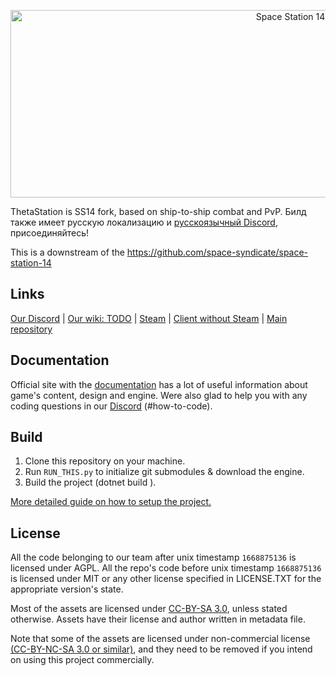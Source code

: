 <p align="center"><img alt="Space Station 14" width="880" height="300" src="https://raw.githubusercontent.com/space-wizards/asset-dump/de329a7898bb716b9d5ba9a0cd07f38e61f1ed05/github-logo.svg" /></p>

ThetaStation is SS14 fork, based on ship-to-ship combat and PvP. Билд также имеет русскую локализацию и [русскоязычный Discord](https://discord.gg/mmEprDu7RW), присоединяйтесь!

This is a downstream of the https://github.com/space-syndicate/space-station-14


## Links

[Our Discord](https://discord.gg/mmEprDu7RW) | [Our wiki: TODO](None) | [Steam](https://store.steampowered.com/app/1255460/Space_Station_14/) | [Client without Steam](https://spacestation14.io/about/nightlies/) | [Main repository](https://github.com/space-wizards/space-station-14)

## Documentation

Official site with the [documentation](https://docs.spacestation14.io/) has a lot of useful information about game's content, design and engine. Were also glad to help you with any coding questions in our [Discord](https://discord.gg/mmEprDu7RW) (#how-to-code). 

## Build

1. Clone this repository on your machine.
2. Run `RUN_THIS.py` to initialize git submodules & download the engine.
3. Build the project (dotnet build <assembly name>).

[More detailed guide on how to setup the project.](https://docs.spacestation14.io/getting-started/dev-setup)

## License
All the code belonging to our team after unix timestamp `1668875136` is licensed under AGPL.
All the repo's code before unix timestamp `1668875136` is licensed under MIT or any other license specified in LICENSE.TXT for the appropriate version's state.

Most of the assets are licensed under [CC-BY-SA 3.0](https://creativecommons.org/licenses/by-sa/3.0/), unless stated otherwise. Assets have their license and author written in metadata file.

Note that some of the assets are licensed under non-commercial license [(CC-BY-NC-SA 3.0 or similar)](https://creativecommons.org/licenses/by-nc-sa/3.0/), and they need to be removed if you intend on using this project commercially.
